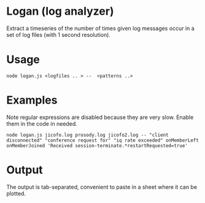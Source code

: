 # Logan (log analyzer)

Extract a timeseries of the number of times given log messages occur in a set of log files (with 1 second resolution).

# Usage
`node logan.js <logfiles .. > --  <patterns ..>`

# Examples
Note regular expressions are disabled because they are very slow. Enable them in the code in needed.

`node logan.js jicofo.log prosody.log jicofo2.log -- "client disconnected" "conference request for" "iq rate exceeded" onMemberLeft onMemberJoined 'Received session-terminate.*restartRequested=true'`

# Output
The output is tab-separated, convenient to paste in a sheet where it can be plotted.

